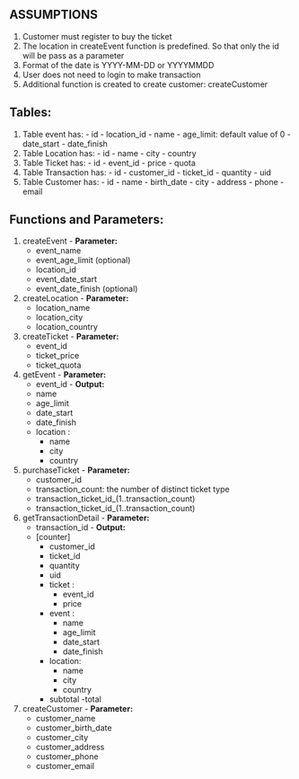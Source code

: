 ## ASSUMPTIONS
  1. Customer must register to buy the ticket
  2. The location in createEvent function is predefined. So that only the id will be pass as a parameter
  3. Format of the date is YYYY-MM-DD or YYYYMMDD
  4. User does not need to login to make transaction
  5. Additional function is created to create customer: createCustomer

## Tables:
  1. Table event has:
    - id
    - location_id
    - name
    - age_limit: default value of 0
    - date_start
    - date_finish
  2. Table Location has:
    - id
    - name
    - city
    - country
  3. Table Ticket has:
    - id
    - event_id
    - price
    - quota
  4. Table Transaction has:
    - id
    - customer_id
    - ticket_id
    - quantity
    - uid
  5. Table Customer has:
    - id
    - name
    - birth_date
    - city
    - address
    - phone
    - email

## Functions and Parameters:
  1. createEvent
    - **Parameter:**
      - event_name
      - event_age_limit (optional)
      - location_id
      - event_date_start
      - event_date_finish (optional)
  2. createLocation
    - **Parameter:**
      - location_name
      - location_city
      - location_country
  3. createTicket
    - **Parameter:**
      - event_id
      - ticket_price
      - ticket_quota
  4. getEvent
    - **Parameter:**
      - event_id
    - **Output:**
      - name
      - age_limit
      - date_start
      - date_finish
      - location :
        - name
        - city
        - country
  5. purchaseTicket
    - **Parameter:**
      - customer_id
      - transaction_count: the number of distinct ticket type
      - transaction_ticket_id_(1..transaction_count)
      - transaction_ticket_id_(1..transaction_count)
  6. getTransactionDetail
    - **Parameter:**
      - transaction_id
    - **Output:**
      - [counter]
        - customer_id
        - ticket_id
        - quantity
        - uid
        - ticket :
          - event_id
          - price
        - event :
          - name
          - age_limit
          - date_start
          - date_finish
        - location:
          - name
          - city
          - country
        - subtotal
      -total
  7. createCustomer
    - **Parameter:**
      - customer_name
      - customer_birth_date
      - customer_city
      - customer_address
      - customer_phone
      - customer_email
